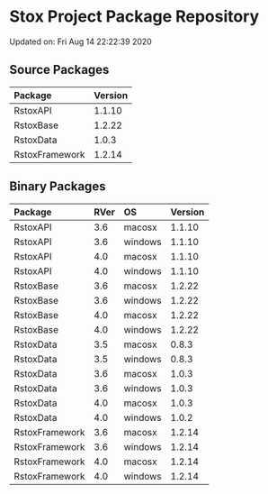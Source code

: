 # Stox Project Package Repository


Updated on: Fri Aug 14 22:22:39 2020
## Source Packages

|Package        |Version |
|:--------------|:-------|
|RstoxAPI       |1.1.10  |
|RstoxBase      |1.2.22  |
|RstoxData      |1.0.3   |
|RstoxFramework |1.2.14  |

## Binary Packages

|Package        |RVer |OS      |Version |
|:--------------|:----|:-------|:-------|
|RstoxAPI       |3.6  |macosx  |1.1.10  |
|RstoxAPI       |3.6  |windows |1.1.10  |
|RstoxAPI       |4.0  |macosx  |1.1.10  |
|RstoxAPI       |4.0  |windows |1.1.10  |
|RstoxBase      |3.6  |macosx  |1.2.22  |
|RstoxBase      |3.6  |windows |1.2.22  |
|RstoxBase      |4.0  |macosx  |1.2.22  |
|RstoxBase      |4.0  |windows |1.2.22  |
|RstoxData      |3.5  |macosx  |0.8.3   |
|RstoxData      |3.5  |windows |0.8.3   |
|RstoxData      |3.6  |macosx  |1.0.3   |
|RstoxData      |3.6  |windows |1.0.3   |
|RstoxData      |4.0  |macosx  |1.0.3   |
|RstoxData      |4.0  |windows |1.0.2   |
|RstoxFramework |3.6  |macosx  |1.2.14  |
|RstoxFramework |3.6  |windows |1.2.14  |
|RstoxFramework |4.0  |macosx  |1.2.14  |
|RstoxFramework |4.0  |windows |1.2.14  |
